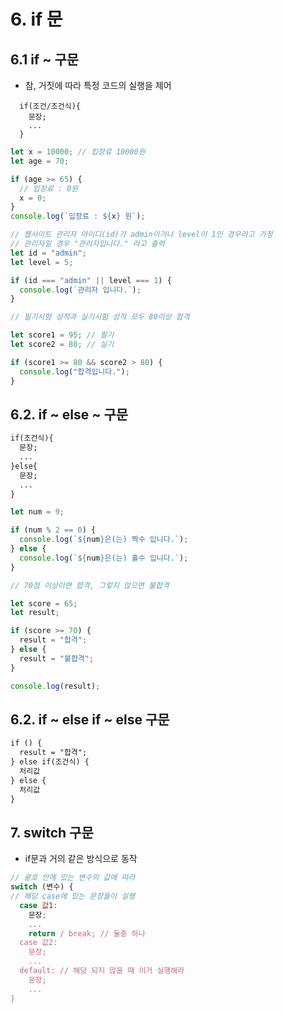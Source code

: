 # 6. if 문

## 6.1 if ~ 구문

- 참, 거짓에 따라 특정 코드의 실행을 제어

```text
  if(조건/조건식){
    문장;
    ...
  }
```

```js
let x = 10000; // 입장료 10000원
let age = 70;

if (age >= 65) {
  // 입장료 : 0원
  x = 0;
}
console.log(`입장료 : ${x} 원`);

// 웹사이트 관리자 아이디(id)가 admin이거나 level이 1인 경우라고 가정
// 관리자일 경우 "관리자입니다." 라고 출력
let id = "admin";
let level = 5;

if (id === "admin" || level === 1) {
  console.log(`관리자 입니다.`);
}

// 필기시험 성적과 실기시험 성적 모두 80이상 합격

let score1 = 95; // 필기
let score2 = 80; // 실기

if (score1 >= 80 && score2 > 80) {
  console.log("합격입니다.");
}
```

## 6.2. if ~ else ~ 구문

```txt
if(조건식){
  문장;
  ...
}else{
  문장;
  ...
}
```

```js
let num = 9;

if (num % 2 == 0) {
  console.log(`${num}은(는) 짝수 입니다.`);
} else {
  console.log(`${num}은(는) 홀수 입니다.`);
}

// 70점 이상이면 합격, 그렇지 않으면 불합격

let score = 65;
let result;

if (score >= 70) {
  result = "합격";
} else {
  result = "불합격";
}

console.log(result);
```

## 6.2. if ~ else if ~ else 구문

```txt
if () {
  result = "합격";
} else if(조건식) {
  처리값
} else {
  처리값
}
```

## 7. switch 구문

- if문과 거의 같은 방식으로 동작

```js
// 괄호 안에 있는 변수의 값에 따라
switch (변수) {
// 해당 case에 있는 문장들이 실행
  case 값1:
    문장;
    ...
    return / break; // 둘중 하나
  case 값2:
    문장;
    ...
  default: // 해당 되지 않을 때 이거 실행해라
    문장;
    ...
}
```
